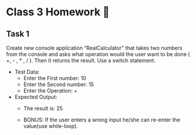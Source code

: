 # Class 3 Homework 📒
## Task 1
Create new console application “RealCalculator” that takes two numbers from the console and asks what operation would the user want to be done ( +, - , * , / ).
Then it returns the result. Use a switch statement.
* Test Data:
  * Enter the First number: 10
  * Enter the Second number: 15
  * Enter the Operation: +
* Expected Output:
  * The result is: 25
 
  * BONUS: If the user enters a wrong input he/she can re-enter the value(use while-loop).


